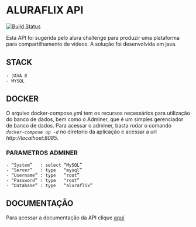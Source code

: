 # **ALURAFLIX API**
[![Build Status](https://www.travis-ci.com/masterdonte/aluraflix.svg?branch=main&amp;status=passed)](https://app.travis-ci.com/github/masterdonte/aluraflix)  

  Esta API foi sugerida pelo alura challenge para produzir uma plataforma para compartilhamento de vídeos. A solução foi desenvolvida em java.

## **STACK**
    - JAVA 8
    - MYSQL
## **DOCKER**
O arquivo docker-compose.yml tem os recursos necessários para utilização do banco de dados, bem como o Adminer, que é um simples gerenciador de banco de dados. Para acessar o adminer, basta rodar o comando *`docker-compose up -d`* no diretorio da aplicação e acessar a url *http://localhost:8085*.
### **PARAMETROS ADMINER**
    - “System”   : select “MySQL”
    - “Server”   : type   “mysql”
    - “Username” : type   “root”
    - “Password” : type   "root”
    - “Database” : type   “aluraflix”
## **DOCUMENTAÇÃO**
Para acessar a documentação da API clique [aqui](http://ec2-18-231-99-147.sa-east-1.compute.amazonaws.com:8080/swagger-ui.html)
